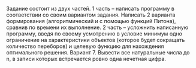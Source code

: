 Задание состоит из двух частей.
1 часть – написать программу в соответствии со своим вариантом задания. Написать 2 варианта формирования (алгоритмический и с помощью функций Питона), сравнив по времени их выполнение.
2 часть – усложнить написанную программу, введя по своему усмотрению в условие минимум одно ограничение на характеристики объектов (которое будет сокращать количество переборов)  и целевую функцию для нахождения оптимального  решения.
Вариант 7. Вывести все натуральные числа до n, в записи которых встречается ровно одна нечетная цифра.
